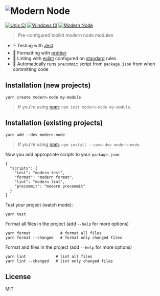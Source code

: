 # ![Modern Node](http://i.imgur.com/PqQAqwO.png)

[![Unix CI](https://img.shields.io/travis/sheerun/modern-node/master.svg)](https://travis-ci.org/sheerun/modern-node)
[![Windows CI](https://img.shields.io/appveyor/ci/sheerun/modern-node/master.svg)](https://ci.appveyor.com/project/sheerun/modern-node)
[![Modern Node](https://img.shields.io/badge/modern-node-9BB48F.svg)](https://github.com/sheerun/modern-node)

> Pre-configured toolkit modern node modules

- 🃏 Testing with [Jest](https://facebook.github.io/jest/)
- 💅 Formatting with [prettier](https://prettier.io/)
- 🌟 Linting with [eslint](https://eslint.org/) configured on [standard](https://standardjs.com/) rules
- 🐶 Automatically runs `precommit` script from `package.json` from when committing code

## Installation (new projects)

```
yarn create modern-node my-module
```

> If you're using [npm](https://www.npmjs.com/): `npm init modern-node my-module`.

## Installation (existing projects)

```
yarn add --dev modern-node
```

> If you're using [npm](https://www.npmjs.com/): `npm install --save-dev modern-node`.


Now you add appropriate scripts to your `package.json`:

```
{
  "scripts": {
    "test": "modern test",
    "format": "modern format",
    "lint": "modern lint",
    "precommit": "modern precommit"
  }
}
```

Test your project (watch mode):

```
yarn test
```

Format all files in the project (add `--help` for more options)

```
yarn format             # format all files
yarn format --changed   # format only changed files
```

Format and files in the project (add `--help` for more options)

```
yarn lint             # lint all files
yarn lint --changed   # lint only changed files
```

## License

MIT
